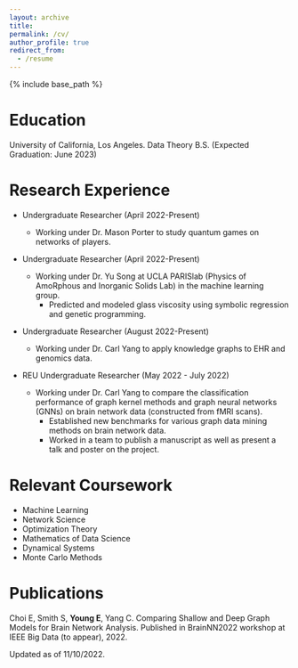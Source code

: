 ```yaml
---
layout: archive
title:
permalink: /cv/
author_profile: true
redirect_from:
  - /resume
---
```


{% include base_path %}

# Education

University of California, Los Angeles. Data Theory B.S. (Expected Graduation: June 2023)

# Research Experience

* Undergraduate Researcher (April 2022-Present)

  - Working under Dr. Mason Porter to study quantum games on networks of players. 

* Undergraduate Researcher (April 2022-Present)

  - Working under Dr. Yu Song at UCLA PARISlab (Physics of AmoRphous and Inorganic Solids Lab) in the machine learning group. 
    - Predicted and modeled glass viscosity using symbolic regression and genetic programming.

* Undergraduate Researcher (August 2022-Present)

  - Working under Dr. Carl Yang to apply knowledge graphs to EHR and genomics data. 

* REU Undergraduate Researcher (May 2022 - July 2022)

  - Working under Dr. Carl Yang to compare the classification performance of graph kernel methods and graph neural networks (GNNs) on brain network data (constructed from fMRI scans). 
    - Established new benchmarks for various graph data mining methods on brain network data.
    - Worked in a team to publish a manuscript as well as present a talk and poster on the project.


# Relevant Coursework

- Machine Learning
- Network Science
- Optimization Theory
- Mathematics of Data Science
- Dynamical Systems
- Monte Carlo Methods

# Publications

Choi E, Smith S, **Young E**, Yang C. Comparing Shallow and Deep Graph Models for Brain Network Analysis. Published in BrainNN2022 workshop at IEEE Big Data (to appear), 2022.

Updated as of 11/10/2022.
